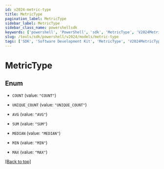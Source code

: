 ```yaml
---
id: v2024-metric-type
title: MetricType
pagination_label: MetricType
sidebar_label: MetricType
sidebar_class_name: powershellsdk
keywords: ['powershell', 'PowerShell', 'sdk', 'MetricType', 'V2024MetricType']
slug: /tools/sdk/powershell/v2024/models/metric-type
tags: ['SDK', 'Software Development Kit', 'MetricType', 'V2024MetricType']
---
```


# MetricType

## Enum

- `COUNT` (value: `"COUNT"`)

- `UNIQUE_COUNT` (value: `"UNIQUE_COUNT"`)

- `AVG` (value: `"AVG"`)

- `SUM` (value: `"SUM"`)

- `MEDIAN` (value: `"MEDIAN"`)

- `MIN` (value: `"MIN"`)

- `MAX` (value: `"MAX"`)

[[Back to top]](#)
